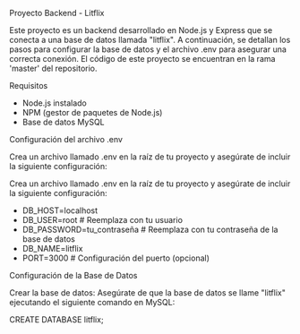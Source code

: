 Proyecto Backend - Litflix

Este proyecto es un backend desarrollado en Node.js y Express que se conecta a una base de datos llamada "litflix". A continuación, se detallan los pasos para configurar la base de datos y el archivo .env para asegurar una correcta conexión. El código de este proyecto se encuentran en la rama 'master' del repositorio.

Requisitos

- Node.js instalado
- NPM (gestor de paquetes de Node.js)
- Base de datos MySQL

Configuración del archivo .env

Crea un archivo llamado .env en la raíz de tu proyecto y asegúrate de incluir la siguiente configuración:

Crea un archivo llamado .env en la raíz de tu proyecto y asegúrate de incluir la siguiente configuración:

- DB_HOST=localhost
- DB_USER=root # Reemplaza con tu usuario
- DB_PASSWORD=tu_contraseña # Reemplaza con tu contraseña de la base de datos
- DB_NAME=litflix
- PORT=3000 # Configuración del puerto (opcional)


Configuración de la Base de Datos

Crear la base de datos: Asegúrate de que la base de datos se llame "litflix" ejecutando el siguiente comando en MySQL:

CREATE DATABASE litflix;

